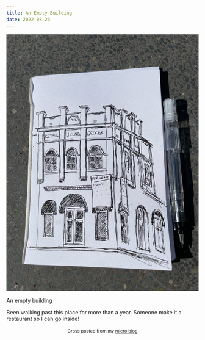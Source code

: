 ```yaml
---
title: An Empty Building
date: 2022-08-23
---
```

![An Empty Building](image/0d78144ebd.jpg)

<p>An empty building</p>
<p>Been walking past this place for more than a year. Someone make it a restaurant so I can go inside!</p>



<center><small>Cross posted from my <a href='http://micro.blog/joshnicholas'>micro blog</a></small></center>

    